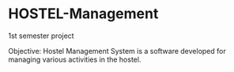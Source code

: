 # HOSTEL-Management

1st semester project

Objective: Hostel Management System is a software developed for managing various activities in the hostel.